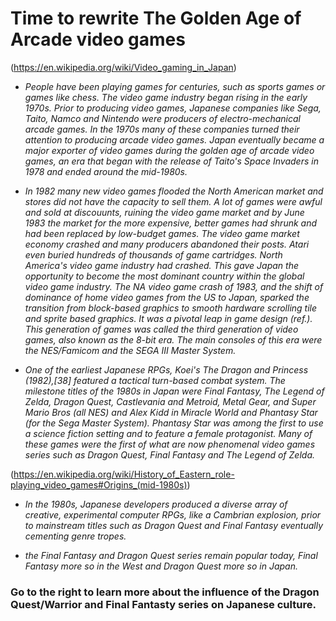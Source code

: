 # Time to rewrite The Golden Age of Arcade video games

(https://en.wikipedia.org/wiki/Video_gaming_in_Japan)

* _People have been playing games for centuries, such as sports games or games like chess. The video game industry began rising in the early 1970s. Prior to producing video games, Japanese companies like Sega, Taito, Namco and Nintendo were producers of electro-mechanical arcade games. In the 1970s many of these companies turned their attention to producing arcade video games. Japan eventually became a major exporter of video games during the golden age of arcade video games, an era that began with the release of Taito's Space Invaders in 1978 and ended around the mid-1980s._

* _In 1982 many new video games flooded the North American market and stores did not have the capacity to sell them. A lot of games were awful and sold at discouunts, ruining the video game market and by June 1983 the market for the more expensive, better games had shrunk and had been replaced by low-budget games. The video game market economy crashed and many producers abandoned their posts. Atari even buried hundreds of thousands of game cartridges. North America's video game industry had crashed. This gave Japan the opportunity to become the most dominant country within the global video game industry. The NA video game crash of 1983, and the shift of dominance of home video games from the US to Japan, sparked the transition from block-based graphics to smooth hardware scrolling tile and sprite based graphics. It was a pivotal leap in game design (ref.). This generation of games was called the third generation of video games, also known as the 8-bit era. The main consoles of this era were the NES/Famicom and the SEGA III Master System._

* _One of the earliest Japanese RPGs, Koei's The Dragon and Princess (1982),[38] featured a tactical turn-based combat system. The milestone titles of the 1980s in Japan were Final Fantasy, The Legend of Zelda, Dragon Quest, Castlevania and Metroid, Metal Gear, and Super Mario Bros (all NES) and Alex Kidd in Miracle World and Phantasy Star (for the Sega Master System). Phantasy Star was among the first to use a science fiction setting and to feature a female protagonist. Many of these games were the first of what are now phenomenal video games series such as Dragon Quest, Final Fantasy and The Legend of Zelda._

(https://en.wikipedia.org/wiki/History_of_Eastern_role-playing_video_games#Origins_(mid-1980s))

* _In the 1980s, Japanese developers produced a diverse array of creative, experimental computer RPGs, like a Cambrian explosion, prior to mainstream titles such as Dragon Quest and Final Fantasy eventually cementing genre tropes._

* _the Final Fantasy and Dragon Quest series remain popular today, Final Fantasy more so in the West and Dragon Quest more so in Japan._

### Go to the right to learn more about the influence of the Dragon Quest/Warrior and Final Fantasty series on Japanese culture.
